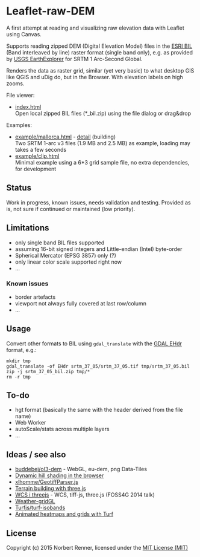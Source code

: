 Leaflet-raw-DEM
===============

A first attempt at reading and visualizing raw elevation data with Leaflet using Canvas.

Supports reading zipped DEM (Digital Elevation Model) files in the [ESRI BIL](http://resources.arcgis.com/en/help/main/10.1/index.html#//009t00000010000000) (Band interleaved by line) raster format (single band only), e.g. as provided by [USGS EarthExplorer](http://earthexplorer.usgs.gov/) for SRTM 1 Arc-Second Global.

Renders the data as raster grid, similar (yet very basic) to what desktop GIS like QGIS and uDig do, but in the Browser. With elevation labels on high zooms.

File viewer:
* [index.html](http://nrenner.github.io/leaflet-raw-dem/)  
Open local zipped BIL files (*_bil.zip) using the file dialog or drag&drop

Examples:
* [example/mallorca.html](http://nrenner.github.io/leaflet-raw-dem/example/mallorca.html) - [detail](http://nrenner.github.io/leaflet-raw-dem/example/mallorca.html#zoom=18&lat=39.828352&lon=3.115423) (building)  
Two SRTM 1-arc v3 files (1.9 MB and 2.5 MB) as example, loading may takes a few seconds
* [example/clip.html](http://nrenner.github.io/leaflet-raw-dem/example/clip.html)  
Minimal example using a 6*3 grid sample file, no extra dependencies, for development

## Status

Work in progress, known issues, needs validation and testing. Provided as is, not sure if continued or maintained (low priority).

## Limitations

* only single band BIL files supported
* assuming 16-bit signed integers and Little-endian (Intel) byte-order
* Spherical Mercator (EPSG 3857) only (?)
* only linear color scale supported right now
* ...

### Known issues

* border artefacts
* viewport not always fully covered at last row/column
* ...

## Usage

Convert other formats to BIL using ``gdal_translate`` with the [GDAL EHdr](http://www.gdal.org/frmt_various.html#EHdr) format, e.g.:

    mkdir tmp
    gdal_translate -of EHdr srtm_37_05/srtm_37_05.tif tmp/srtm_37_05.bil
    zip -j srtm_37_05_bil.zip tmp/*
    rm -r tmp

## To-do

* hgt format (basically the same with the header derived from the file name)
* Web Worker
* autoScale/stats across multiple layers
* ...

## Ideas / see also

* [buddebej/ol3-dem](https://github.com/buddebej/ol3-dem) - WebGL, eu-dem, png Data-Tiles
* [Dynamic hill shading in the browser](https://www.mapbox.com/blog/dynamic-hill-shading/)
* [xlhomme/GeotiffParser.js](https://github.com/xlhomme/GeotiffParser.js)
* [Terrain building with three.js](http://blog.thematicmapping.org/2013/10/terrain-building-with-threejs.html)
* [WCS i threejs](http://labs.kartverket.no/wcs-i-threejs/) - WCS, tiff-js, three.js (FOSS4G 2014 talk)
* [Weather-gridGL](http://briegn1.github.io/weather-gridGL/)
* [Turfjs/turf-isobands](https://github.com/Turfjs/turf-isobands)
* [Animated heatmaps and grids with Turf ](https://www.mapbox.com/blog/heatmaps-and-grids-with-turf/)

## License

Copyright (c) 2015 Norbert Renner, licensed under the [MIT License (MIT)](LICENSE)
